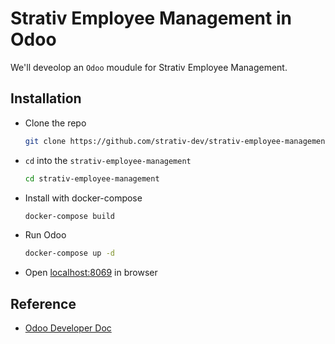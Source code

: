 # Strativ Employee Management in Odoo
We'll deveolop an `Odoo` moudule for Strativ Employee Management.

## Installation

* Clone the repo
  ```sh
  git clone https://github.com/strativ-dev/strativ-employee-management.git
  ```
* `cd` into the `strativ-employee-management`
  ```sh
  cd strativ-employee-management
  ```
* Install with docker-compose
  ```sh
  docker-compose build
  ```
* Run Odoo
  ```sh
  docker-compose up -d
  ```
* Open [localhost:8069](http://localhost:8069) in browser

## Reference
* [Odoo Developer Doc](https://www.odoo.com/documentation/15.0/developer.html)